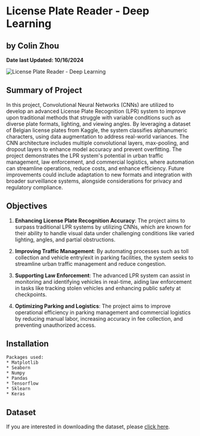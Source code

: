 # License Plate Reader - Deep Learning

## by Colin Zhou

**Date last Updated: 10/16/2024**

![License Plate Reader - Deep Learning](https://private-user-images.githubusercontent.com/125409693/377292152-3f908c22-290d-4ed5-8864-90f204b76f93.jpg?jwt=eyJhbGciOiJIUzI1NiIsInR5cCI6IkpXVCJ9.eyJpc3MiOiJnaXRodWIuY29tIiwiYXVkIjoicmF3LmdpdGh1YnVzZXJjb250ZW50LmNvbSIsImtleSI6ImtleTUiLCJleHAiOjE3MjkxMzQ1MDQsIm5iZiI6MTcyOTEzNDIwNCwicGF0aCI6Ii8xMjU0MDk2OTMvMzc3MjkyMTUyLTNmOTA4YzIyLTI5MGQtNGVkNS04ODY0LTkwZjIwNGI3NmY5My5qcGc_WC1BbXotQWxnb3JpdGhtPUFXUzQtSE1BQy1TSEEyNTYmWC1BbXotQ3JlZGVudGlhbD1BS0lBVkNPRFlMU0E1M1BRSzRaQSUyRjIwMjQxMDE3JTJGdXMtZWFzdC0xJTJGczMlMkZhd3M0X3JlcXVlc3QmWC1BbXotRGF0ZT0yMDI0MTAxN1QwMzAzMjRaJlgtQW16LUV4cGlyZXM9MzAwJlgtQW16LVNpZ25hdHVyZT04NTM3NWNhYzA3Y2NiNzE4MjJjOTJkMjkwNDA1ZTMwMThmZTcyZTBlZDViZjJlMWExZGE4ZTJjMmI3M2I1OTI4JlgtQW16LVNpZ25lZEhlYWRlcnM9aG9zdCJ9.9WoIkOV_eg1VaMLLnJAW6gUuJEYz404Tknzse-cmpWo)


## Summary of Project
In this project, Convolutional Neural Networks (CNNs) are utilized to develop an advanced License Plate Recognition (LPR) system to improve upon traditional methods that struggle with variable conditions such as diverse plate formats, lighting, and viewing angles. By leveraging a dataset of Belgian license plates from Kaggle, the system classifies alphanumeric characters, using data augmentation to address real-world variances. The CNN architecture includes multiple convolutional layers, max-pooling, and dropout layers to enhance model accuracy and prevent overfitting. The project demonstrates the LPR system's potential in urban traffic management, law enforcement, and commercial logistics, where automation can streamline operations, reduce costs, and enhance efficiency. Future improvements could include adaptation to new formats and integration with broader surveillance systems, alongside considerations for privacy and regulatory compliance.

## Objectives
1. **Enhancing License Plate Recognition Accuracy**: The project aims to surpass traditional LPR systems by utilizing CNNs, which are known for their ability to handle visual data under challenging conditions like varied lighting, angles, and partial obstructions.

2. **Improving Traffic Management**: By automating processes such as toll collection and vehicle entry/exit in parking facilities, the system seeks to streamline urban traffic management and reduce congestion.

3. **Supporting Law Enforcement**: The advanced LPR system can assist in monitoring and identifying vehicles in real-time, aiding law enforcement in tasks like tracking stolen vehicles and enhancing public safety at checkpoints.

4. **Optimizing Parking and Logistics**: The project aims to improve operational efficiency in parking management and commercial logistics by reducing manual labor, increasing accuracy in fee collection, and preventing unauthorized access.


## Installation
~~~~~
Packages used:
* Matplotlib
* Seaborn
* Numpy
* Pandas
* Tensorflow
* Sklearn
* Keras
~~~~~

## Dataset
If you are interested in downloading the dataset, please [click here](https://drive.google.com/drive/folders/12E-J4r6q5N5jCrBEgDocXN4_02EeX3S9?usp=drive_link).

